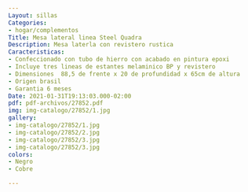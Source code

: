 ```yaml
---
Layout: sillas
Categories:
- hogar/complementos
Title: Mesa lateral linea Steel Quadra
Description: Mesa laterla con revistero rustica
Caracteristicas:
- Confeccionado con tubo de hierro con acabado en pintura epoxi
- Incluye tres lineas de estantes melaminico BP y revistero
- Dimensiones  88,5 de frente x 20 de profundidad x 65cm de altura
- Origen brasil
- Garantia 6 meses
Date: 2021-01-31T19:13:03.000-02:00
pdf: pdf-archivos/27852.pdf
img: img-catalogo/27852/1.jpg
gallery:
- img-catalogo/27852/1.jpg
- img-catalogo/27852/2.jpg
- img-catalogo/27852/3.jpg
- img-catalogo/27852/3.jpg
colors:
- Negro
- Cobre

---
```

